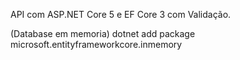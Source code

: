 API com ASP.NET Core 5 e EF Core 3 com Validação.

(Database em memoria)
dotnet add package microsoft.entityframeworkcore.inmemory

